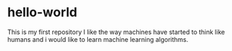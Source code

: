 # hello-world
This is my first repository 
I like the way machines have started to think like humans and 
i would like to learn machine learning algorithms.

